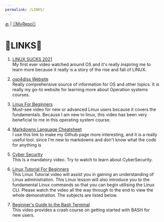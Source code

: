 ```yaml
---
permalink: /LINKS/
---
```


[🔙](https://bilhudapramana.github.io/os212/) | [🗄MyRepo🗄](https://github.com/bilhudapramana/os212) 

# 🔗LINKS🔗

1. [LINUX SUCKS 2021](https://www.youtube.com/watch?v=WtJ9T_IJOPE&t=87s) <br>
   My first ever video watched around OS and it's really inspiring me to learn more because it really is a story of the rise and fall of LINUX. <br>

2. [osp4diss Website](https://osp4diss.vlsm.org/osp-115.html) <br>
   Really comprehensive source of information for OS and other topics. It is really my go-to website for learning more about Operation systems courses.

3. [Linux For Beginners](https://www.youtube.com/watch?v=CpTfQ-q6MPU) <br>
   Must-see video for new or advanced Linux users because it covers the fundamentals. Because I am new to linux, this video has been very beneficial to me in this operating system    course.
   
4. [Markdowns Language Cheatsheet](https://www.markdownguide.org/cheat-sheet/) <br>
   I use this link to make my Github page more interesting, and it is a really useful tool. since I'm new to markdowns and don't know what the code for anything is
   
5. [Cyber Security](https://www.youtube.com/watch?v=rcDO8km6R6c) <br>
   This is a mandatory video. Try to watch to learn about CyberSecurity.

6. [Linux Tutorial For Beginners](https://www.youtube.com/watch?v=v_1zB2WNN14) <br>
   This Linux Tutorial video will assist you in gaining an understanding of Linux administration. This Linux lesson will also introduce you to the fundamental Linux commands so      that you can begin utilising the Linux CLI. Please watch the video all the way through to the end to view the whole demonstration. The subjects are listed below.
   
6. [Beginner's Guide to the Bash Terminal](https://www.youtube.com/watch?v=oxuRxtrO2Ag) <br>
   This video provides a crash course on getting started with BASH for new users. 
